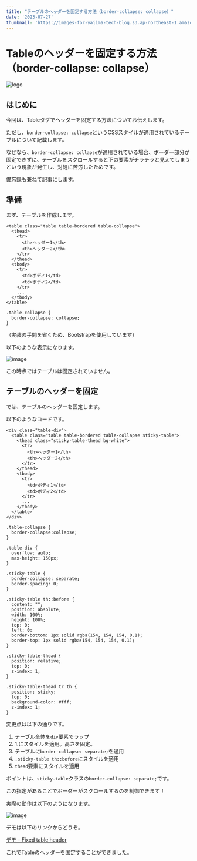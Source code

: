 ```yaml
---
title: "テーブルのヘッダーを固定する方法（border-collapse: collapse）"
date: '2023-07-27'
thumbnail: 'https://images-for-yajima-tech-blog.s3.ap-northeast-1.amazonaws.com/top-image-20230214.jpg'
---
```


# Tableのヘッダーを固定する方法（border-collapse: collapse）

![logo](https://images-for-yajima-tech-blog.s3.ap-northeast-1.amazonaws.com/top-image-20230214.jpg)

## はじめに

今回は、Tableタグでヘッダーを固定する方法についてお伝えします。

ただし、`border-collapse: collapse`というCSSスタイルが適用されているテーブルについて記載します。

なぜなら、`border-collapse: collapse`が適用されている場合、ボーダー部分が固定できずに、テーブルをスクロールすると下の要素がチラチラと見えてしまうという現象が発生し、対処に苦労したためです。

備忘録も兼ねて記事にします。

## 準備

まず、テーブルを作成します。

```html:HTML
<table class="table table-bordered table-collapse">
  <thead>
    <tr>
      <th>ヘッダー1</th>
      <th>ヘッダー2</th>
    </tr>
  </thead>
  <tbody>
    <tr>
      <td>ボディ1</td>
      <td>ボディ2</td>
    </tr>
    ...
  </tbody>
</table>
```

```css:CSS
.table-collapse {
  border-collapse: collapse;
}
```

（実装の手間を省くため、Bootstrapを使用しています）

以下のような表示になります。

![image](https://images-for-yajima-tech-blog.s3.amazonaws.com/screenshot-2023-08-04-083024.png)

この時点ではテーブルは固定されていません。

## テーブルのヘッダーを固定

では、テーブルのヘッダーを固定します。

以下のようなコードです。

```html:HTML
<div class="table-div">
  <table class="table table-bordered table-collapse sticky-table">
    <thead class="sticky-table-thead bg-white">
      <tr>
        <th>ヘッダー1</th>
        <th>ヘッダー2</th>
      </tr>
    </thead>
    <tbody>
      <tr>
        <td>ボディ1</td>
        <td>ボディ2</td>
      </tr>
      ...
    </tbody>
  </table>
</div>
```

```css:CSS
.table-collapse {
  border-collapse:collapse;
}

.table-div {
  overflow: auto;
  max-height: 150px;
}

.sticky-table {
  border-collapse: separate;
  border-spacing: 0;
}

.sticky-table th::before {
  content: "";
  position: absolute;
  width: 100%;
  height: 100%;
  top: 0;
  left: 0;
  border-bottom: 1px solid rgba(154, 154, 154, 0.1);
  border-top: 1px solid rgba(154, 154, 154, 0.1);
}

.sticky-table-thead {
  position: relative;
  top: 0;
  z-index: 1;
}

.sticky-table-thead tr th {
  position: sticky;
  top: 0;
  background-color: #fff;
  z-index: 1;
}
```

変更点は以下の通りです。

1. テーブル全体を`div`要素でラップ
2. 1.にスタイルを適用。高さを固定。
3. テーブルに`border-collapse: separate;`を適用
4. `.sticky-table th::before`にスタイルを適用
5. `thead`要素にスタイルを適用

ポイントは、`sticky-table`クラスの`border-collapse: separate;`です。

この指定があることでボーダーがスクロールするのを制御できます！

実際の動作は以下のようになります。

![image](https://images-for-yajima-tech-blog.s3.amazonaws.com/Aug-04-2023-09-18-24.gif)

デモは以下のリンクからどうぞ。

[デモ - Fixed table header](https://codepen.io/Tatsurou-Yajima/pen/ZEmPYBQ)

これでTableのヘッダーを固定することができました。
